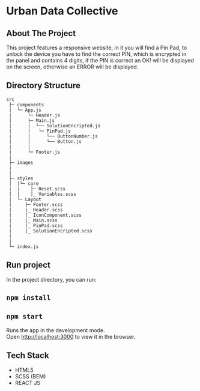# Urban Data Collective 

## About The Project

This project features a responsive website, in it you will find a Pin Pad, to unlock the device you have to find the correct PIN, which is encrypted in the panel and contains 4 digits, if the PIN is correct an OK! will be displayed on the screen, otherwise an ERROR will be displayed. 

## Directory Structure

```
src
 ├─ components
 |  └─ App.js
 |      └─ Header.js
 |      ├─ Main.js
 |      |  └── SolutionEncripted.js
 |      |   └─ PinPad.js
 |      |      └── ButtonNumber.js
 |      |      └── Button.js  
 |      |       
 |      └─ Footer.js
 |
 ├─ images
 | 
 | 
 ├─ styles
 |  |└─ core
 |  |    ├─ Reset.scss
 |  |    |_ Variables.scss
 |  └─ Layout
 |     ├─ Footer.scss
 |     |_ Header.scss
 |     |_ IconComponent.scss
 |     |_ Main.scss
 |     |_ PinPad.scss
 |     |_ SolutionEncripted.scss
 | 
 |
 └─ index.js
```
## Run project

In the project directory, you can run:

## `npm install`

## `npm start`

Runs the app in the development mode.\
Open [http://localhost:3000](http://localhost:3000) to view it in the browser.

## Tech Stack 

- HTML5
- SCSS (BEM)
- REACT JS


